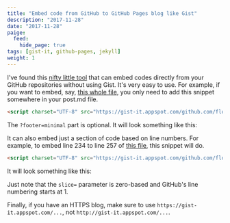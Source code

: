 ```yaml
---
title: "Embed code from GitHub to GitHub Pages blog like Gist"
description: "2017-11-28"
date: "2017-11-28"
paige:
  feed:
    hide_page: true
tags: [gist-it, github-pages, jekyll]
weight: 1
---
```


I've found this [nifty little tool](https://gist-it.appspot.com/) that can embed codes directly from your GitHub repositories without using Gist. It's very easy to use. For example, if you want to embed, say, [this whole file](https://github.com/flowerinthenight/rusttrace/blob/master/src/main.rs), you only need to add this snippet somewhere in your post.md file.

```html
<script charset="UTF-8" src="https://gist-it.appspot.com/github.com/flowerinthenight/rusttrace/blob/master/src/main.rs?footer=minimal"></script>
```

The `?footer=minimal` part is optional. It will look something like this:

<script charset="UTF-8" src="https://gist-it.appspot.com/github.com/flowerinthenight/rusttrace/blob/master/src/main.rs?footer=minimal"></script>

It can also embed just a section of code based on line numbers. For example, to embed line 234 to line 257 of [this file](https://github.com/flowerinthenight/rmq/blob/master/rabbitmq.go), this snippet will do.

```html
<script charset="UTF-8" src="https://gist-it.appspot.com/github.com/flowerinthenight/rmq/blob/master/rabbitmq.go?slice=233:257&footer=minimal"></script>
```

It will look something like this:

<script charset="UTF-8" src="https://gist-it.appspot.com/github.com/flowerinthenight/rmq/blob/master/rabbitmq.go?slice=233:257&footer=minimal"></script>

Just note that the `slice=` parameter is zero-based and GitHub's line numbering starts at 1.

Finally, if you have an HTTPS blog, make sure to use `https://gist-it.appspot.com/...`, not `http://gist-it.appspot.com/...`.

<br>
